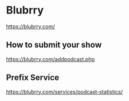 # Blubrry
https://blubrry.com/

## How to submit your show
https://blubrry.com/addpodcast.php

## Prefix Service
https://blubrry.com/services/podcast-statistics/
